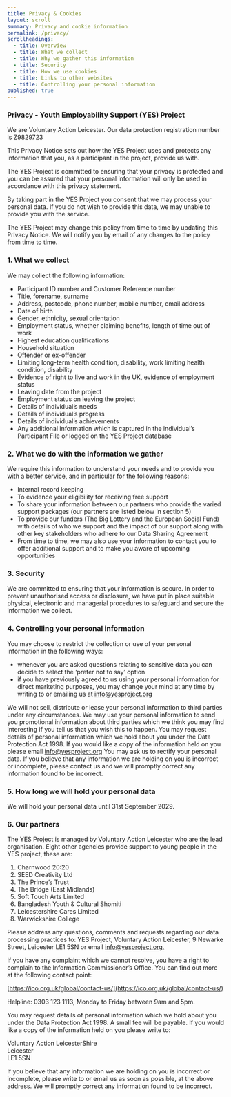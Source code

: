 ```yaml
---
title: Privacy & Cookies
layout: scroll
summary: Privacy and cookie information
permalink: /privacy/
scrollheadings:
  - title: Overview
  - title: What we collect
  - title: Why we gather this information
  - title: Security
  - title: How we use cookies
  - title: Links to other websites
  - title: Controlling your personal information
published: true
---
```


### Privacy - Youth Employability Support (YES) Project

We are Voluntary Action Leicester. Our data protection registration number is Z9829723

This Privacy Notice sets out how the YES Project uses and protects any information that you, as a participant in the project, provide us with. 

The YES Project is committed to ensuring that your privacy is protected and you can be assured that your personal information will only be used in accordance with this privacy statement.

By taking part in the YES Project you consent that we may process your personal data. If you do not wish to provide this data, we may unable to provide you with the service.

The YES Project may change this policy from time to time by updating this Privacy Notice. We will notify you by email of any changes to the policy from time to time.

### 1.	What we collect
We may collect the following information:

- Participant ID number and Customer Reference number
- Title, forename, surname 
- Address, postcode, phone number, mobile number, email address
- Date of birth 
- Gender, ethnicity, sexual orientation
- Employment status, whether claiming benefits, length of time out of work
- Highest education qualifications
- Household situation
- Offender or ex-offender
- Limiting long-term health condition, disability, work limiting health condition, disability
- Evidence of right to live and work in the UK, evidence of employment status
- Leaving date from the project
- Employment status on leaving the project
- Details of individual’s needs
- Details of individual’s progress
- Details of individual’s achievements
- Any additional information which is captured in the individual’s Participant File or logged on the YES Project database

### 2.	What we do with the information we gather
We require this information to understand your needs and to provide you with a better service, and in particular for the following reasons:

- Internal record keeping
- To evidence your eligibility for receiving free support 
- To share your information between our partners who provide the varied support packages (our partners are listed below in section 5)
- To provide our funders (The Big Lottery and the European Social Fund) with details of who we support and the impact of our support along with other key stakeholders who adhere to our Data Sharing Agreement
- From time to time, we may also use your information to contact you to offer additional support and to make you aware of upcoming opportunities

### 3.	Security
We are committed to ensuring that your information is secure. In order to prevent unauthorised access or disclosure, we have put in place suitable physical, electronic and managerial procedures to safeguard and secure the information we collect.

### 4.	Controlling your personal information
You may choose to restrict the collection or use of your personal information in the following ways:

- whenever you are asked questions relating to sensitive data you can decide to select the ‘prefer not to say’ option
- if you have previously agreed to us using your personal information for direct marketing purposes, you may change your mind at any time by writing to or emailing us at [info@yesproject.org](mailto:info@yesproject.org)

We will not sell, distribute or lease your personal information to third parties under any circumstances. We may use your personal information to send you promotional information about third parties which we think you may find interesting if you tell us that you wish this to happen.
You may request details of personal information which we hold about you under the Data Protection Act 1998. If you would like a copy of the information held on you please email info@yesproject.org
You may ask us to rectify your personal data. If you believe that any information we are holding on you is incorrect or incomplete, please contact us and we will promptly correct any information found to be incorrect.

### 5.	How long we will hold your personal data

We will hold your personal data until 31st September 2029.

### 6.	Our partners

The YES Project is managed  by Voluntary Action Leicester who are the lead organisation. Eight other agencies provide support to young people in the YES project, these are:

1. Charnwood 20:20
2. SEED Creativity Ltd
3. The Prince’s Trust 
4. The Bridge (East Midlands)
5. Soft Touch Arts Limited 
6. Bangladesh Youth & Cultural Shomiti
7. Leicestershire Cares Limited 
8. Warwickshire College

Please address any questions, comments and requests regarding our data processing practices to: YES Project, Voluntary Action Leicester, 9 Newarke Street, Leicester LE1 5SN or email [info@yesproject.org.](mailto:info@yesproject.org)

If you have any complaint which we cannot resolve, you have a right to complain to the Information Commissioner’s Office. You can find out more at the following contact point:

[https://ico.org.uk/global/contact-us/](https://ico.org.uk/global/contact-us/)

Helpline: 0303 123 1113, Monday to Friday between 9am and 5pm.

You may request details of personal information which we hold about you under the Data Protection Act 1998. A small fee will be payable. If you would like a copy of the information held on you please write to:

<div class="vcard">
<span class="street-address">Voluntary Action LeicesterShire</span><br>
<span class="region">Leicester</span><br>
<span class="postal-code">LE1 5SN</span><br>
</div>

If you believe that any information we are holding on you is incorrect or incomplete, please write to or email us as soon as possible, at the above address. We will promptly correct any information found to be incorrect.
